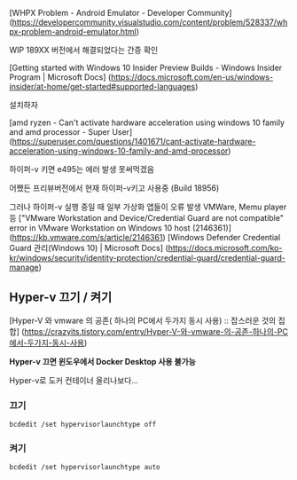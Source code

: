 [WHPX Problem - Android Emulator - Developer Community] (https://developercommunity.visualstudio.com/content/problem/528337/whpx-problem-android-emulator.html)

WIP 189XX 버전에서 해결되었다는 간증 확인

[Getting started with Windows 10 Insider Preview Builds - Windows Insider Program | Microsoft Docs] (https://docs.microsoft.com/en-us/windows-insider/at-home/get-started#supported-languages)

설치하자

[amd ryzen - Can't activate hardware acceleration using windows 10 family and amd processor - Super User] (https://superuser.com/questions/1401671/cant-activate-hardware-acceleration-using-windows-10-family-and-amd-processor)

하이퍼-v 키면 e495는 에러 발생 못써먹겠음

어쨌든 프리뷰버전에서 현재 하이퍼-v키고 사용중
(Build 18956)

그러나 하이퍼-v 실행 중일 때 일부 가상화 앱들이 오류 발생
VMWare, Memu player 등
["VMware Workstation and Device/Credential Guard are not compatible" error in VMware Workstation on Windows 10 host (2146361)] (https://kb.vmware.com/s/article/2146361)
[Windows Defender Credential Guard 관리(Windows 10) | Microsoft Docs] (https://docs.microsoft.com/ko-kr/windows/security/identity-protection/credential-guard/credential-guard-manage)

## Hyper-v 끄기 / 켜기
[Hyper-V 와 vmware 의 공존( 하나의 PC에서 두가지 동시 사용) :: 잡스러운 것의 집합] (https://crazyits.tistory.com/entry/Hyper-V-와-vmware-의-공존-하나의-PC에서-두가지-동시-사용)

**Hyper-v 끄면 윈도우에서 Docker Desktop 사용 불가능**

Hyper-v로 도커 컨테이너 올리나보다...

### 끄기
```
bcdedit /set hypervisorlaunchtype off
```
### 켜기
```
bcdedit /set hypervisorlaunchtype auto
```